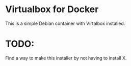 # Virtualbox for Docker

This is a simple Debian container with Virtalbox installed.

# TODO:

Find a way to make this installer by not having to install X.

